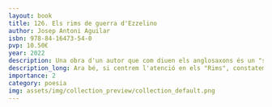 ```yaml
---
layout: book
title: 126. Els rims de guerra d'Ezzelino
author: Josep Antoni Aguilar
isbn: 978-84-16473-54-0
pvp: 10.50€
year: 2022
description: Una obra d'un autor que com diuen els anglosaxons és un "scholar" d'ample espectre.
description_long: Ara bé, si centrem l'atenció en els "Rims", constatem que el conjunt és una exuberant aportació de referents clàssics i de tota classe, destinats a crear en el lector ressonàncies i associacions d'idees.
importance: 2
category: poesia
img: assets/img/collection_preview/collection_default.png
---
```

